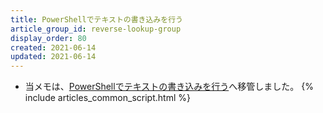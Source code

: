 ```yaml
---
title: PowerShellでテキストの書き込みを行う
article_group_id: reverse-lookup-group
display_order: 80
created: 2021-06-14
updated: 2021-06-14
---
```

- 当メモは、[PowerShellでテキストの書き込みを行う](https://thinktwice.tech/it/powershell/write_text_in_powershell/)へ移管しました。
{% include articles_common_script.html %}
